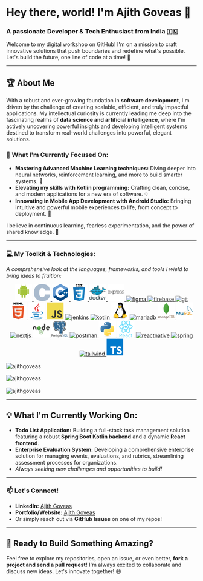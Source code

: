# Hey there, world! I'm Ajith Goveas 👋
### A passionate Developer & Tech Enthusiast from India 🇮🇳

Welcome to my digital workshop on GitHub! I'm on a mission to craft innovative solutions that push boundaries and redefine what's possible. Let's build the future, one line of code at a time! 🚀

---

## 🏆 About Me

With a robust and ever-growing foundation in **software development**, I'm driven by the challenge of creating scalable, efficient, and truly impactful applications. My intellectual curiosity is currently leading me deep into the fascinating realms of **data science and artificial intelligence**, where I'm actively uncovering powerful insights and developing intelligent systems destined to transform real-world challenges into powerful, elegant solutions.

### 🚀 What I'm Currently Focused On:
* **Mastering Advanced Machine Learning techniques:** Diving deeper into neural networks, reinforcement learning, and more to build smarter systems. 🤖
* **Elevating my skills with Kotlin programming:** Crafting clean, concise, and modern applications for a new era of software. 💡
* **Innovating in Mobile App Development with Android Studio:** Bringing intuitive and powerful mobile experiences to life, from concept to deployment. 📱

I believe in continuous learning, fearless experimentation, and the power of shared knowledge. 🌟

---

### 💻 My Toolkit & Technologies:
*A comprehensive look at the languages, frameworks, and tools I wield to bring ideas to fruition:*

<p align="center">
    <a href="https://developer.android.com" target="_blank" rel="noreferrer"> <img src="https://raw.githubusercontent.com/devicons/devicon/master/icons/android/android-original-wordmark.svg" alt="android" width="45" height="45"/> </a>
    <a href="https://www.cprogramming.com/" target="_blank" rel="noreferrer"> <img src="https://raw.githubusercontent.com/devicons/devicon/master/icons/c/c-original.svg" alt="c" width="45" height="45"/> </a>
    <a href="https://www.w3schools.com/cpp/" target="_blank" rel="noreferrer"> <img src="https://raw.githubusercontent.com/devicons/devicon/master/icons/cplusplus/cplusplus-original.svg" alt="cplusplus" width="45" height="45"/> </a>
    <a href="https://www.w3schools.com/css/" target="_blank" rel="noreferrer"> <img src="https://raw.githubusercontent.com/devicons/devicon/master/icons/css3/css3-original-wordmark.svg" alt="css3" width="45" height="45"/> </a>
    <a href="https://www.docker.com/" target="_blank" rel="noreferrer"> <img src="https://raw.githubusercontent.com/devicons/devicon/master/icons/docker/docker-original-wordmark.svg" alt="docker" width="45" height="45"/> </a>
    <a href="https://expressjs.com" target="_blank" rel="noreferrer"> <img src="https://raw.githubusercontent.com/devicons/devicon/master/icons/express/express-original-wordmark.svg" alt="express" width="45" height="45"/> </a>
    <a href="https://www.figma.com/" target="_blank" rel="noreferrer"> <img src="https://www.vectorlogo.zone/logos/figma/figma-icon.svg" alt="figma" width="45" height="45"/> </a>
    <a href="https://firebase.google.com/" target="_blank" rel="noreferrer"> <img src="https://www.vectorlogo.zone/logos/firebase/firebase-icon.svg" alt="firebase" width="45" height="45"/> </a>
    <a href="https://git-scm.com/" target="_blank" rel="noreferrer"> <img src="https://www.vectorlogo.zone/logos/git-scm/git-scm-icon.svg" alt="git" width="45" height="45"/> </a>
    <a href="https://www.w3.org/html/" target="_blank" rel="noreferrer"> <img src="https://raw.githubusercontent.com/devicons/devicon/master/icons/html5/html5-original-wordmark.svg" alt="html5" width="45" height="45"/> </a>
    <a href="https://www.java.com" target="_blank" rel="noreferrer"> <img src="https://raw.githubusercontent.com/devicons/devicon/master/icons/java/java-original.svg" alt="java" width="45" height="45"/> </a>
    <a href="https://developer.mozilla.org/en-US/docs/Web/JavaScript" target="_blank" rel="noreferrer"> <img src="https://raw.githubusercontent.com/devicons/devicon/master/icons/javascript/javascript-original.svg" alt="javascript" width="45" height="45"/> </a>
    <a href="https://www.jenkins.io" target="_blank" rel="noreferrer"> <img src="https://www.vectorlogo.zone/logos/jenkins/jenkins-icon.svg" alt="jenkins" width="45" height="45"/> </a>
    <a href="https://kotlinlang.org" target="_blank" rel="noreferrer"> <img src="https://www.vectorlogo.zone/logos/kotlinlang/kotlinlang-icon.svg" alt="kotlin" width="45" height="45"/> </a>
    <a href="https://www.linux.org/" target="_blank" rel="noreferrer"> <img src="https://raw.githubusercontent.com/devicons/devicon/master/icons/linux/linux-original.svg" alt="linux" width="45" height="45"/> </a>
    <a href="https://mariadb.org/" target="_blank" rel="noreferrer"> <img src="https://www.vectorlogo.zone/logos/mariadb/mariadb-icon.svg" alt="mariadb" width="45" height="45"/> </a>
    <a href="https://www.mongodb.com/" target="_blank" rel="noreferrer"> <img src="https://raw.githubusercontent.com/devicons/devicon/master/icons/mongodb/mongodb-original-wordmark.svg" alt="mongodb" width="45" height="45"/> </a>
    <a href="https://www.mysql.com/" target="_blank" rel="noreferrer"> <img src="https://raw.githubusercontent.com/devicons/devicon/master/icons/mysql/mysql-original-wordmark.svg" alt="mysql" width="45" height="45"/> </a>
    <a href="https://nextjs.org/" target="_blank" rel="noreferrer"> <img src="https://cdn.worldvectorlogo.com/logos/nextjs-2.svg" alt="nextjs" width="45" height="45"/> </a>
    <a href="https://nodejs.org" target="_blank" rel="noreferrer"> <img src="https://raw.githubusercontent.com/devicons/devicon/master/icons/nodejs/nodejs-original-wordmark.svg" alt="nodejs" width="45" height="45"/> </a>
    <a href="https://www.postgresql.org" target="_blank" rel="noreferrer"> <img src="https://raw.githubusercontent.com/devicons/devicon/master/icons/postgresql/postgresql-original-wordmark.svg" alt="postgresql" width="45" height="45"/> </a>
    <a href="https://postman.com" target="_blank" rel="noreferrer"> <img src="https://www.vectorlogo.zone/logos/getpostman/getpostman-icon.svg" alt="postman" width="45" height="45"/> </a>
    <a href="https://www.python.org" target="_blank" rel="noreferrer"> <img src="https://raw.githubusercontent.com/devicons/devicon/master/icons/python/python-original.svg" alt="python" width="45" height="45"/> </a>
    <a href="https://reactjs.org/" target="_blank" rel="noreferrer"> <img src="https://raw.githubusercontent.com/devicons/devicon/master/icons/react/react-original-wordmark.svg" alt="react" width="45" height="45"/> </a>
    <a href="https://reactnative.dev/" target="_blank" rel="noreferrer"> <img src="https://reactnative.dev/img/header_logo.svg" alt="reactnative" width="45" height="45"/> </a>
    <a href="https://spring.io/" target="_blank" rel="noreferrer"> <img src="https://www.vectorlogo.zone/logos/springio/springio-icon.svg" alt="spring" width="45" height="45"/> </a>
    <a href="https://tailwindcss.com/" target="_blank" rel="noreferrer"> <img src="https://www.vectorlogo.zone/logos/tailwindcss/tailwindcss-icon.svg" alt="tailwind" width="45" height="45"/> </a>
    <a href="https://www.typescriptlang.org/" target="_blank" rel="noreferrer"> <img src="https://raw.githubusercontent.com/devicons/devicon/master/icons/typescript/typescript-original.svg" alt="typescript" width="45" height="45"/> </a>
</p>

<p><img align="center" src="https://github-readme-stats.vercel.app/api/top-langs?username=ajithgoveas&show_icons=true&locale=en&layout=compact" alt="ajithgoveas" /></p>

<p><img align="center" src="https://github-readme-stats.vercel.app/api?username=ajithgoveas&show_icons=true&locale=en" alt="ajithgoveas" /></p>

<p><img align="center" src="https://github-readme-streak-stats.herokuapp.com/?user=ajithgoveas&" alt="ajithgoveas" /></p>

---

## 💡 What I'm Currently Working On:
* **Todo List Application:** Building a full-stack task management solution featuring a robust **Spring Boot Kotlin backend** and a dynamic **React frontend**.
* **Enterprise Evaluation System:** Developing a comprehensive enterprise solution for managing events, evaluations, and rubrics, streamlining assessment processes for organizations.
* *Always seeking new challenges and opportunities to build!*

---

### 📫 Let's Connect!
* **LinkedIn:** [Ajith Goveas](https://linkedin.com/in/ajith-goveas)
* **Portfolio/Website:** [Ajith Goveas](https://ajith-goveas-portfolio.vercel.app)
* Or simply reach out via **GitHub Issues** on one of my repos!

---

## 🎯 Ready to Build Something Amazing?

Feel free to explore my repositories, open an issue, or even better, **fork a project and send a pull request!** I'm always excited to collaborate and discuss new ideas. Let's innovate together! 😄 

<!---
AjithGoveas/AjithGoveas is a ✨ special ✨ repository because its `README.md` (this file) appears on your GitHub profile.
You can click the Preview link to take a look at your changes.
--->
